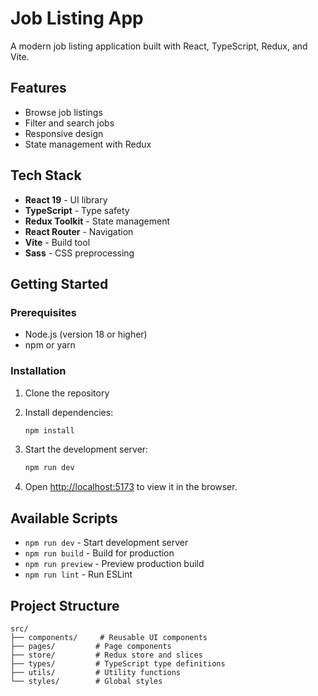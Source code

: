 # Job Listing App

A modern job listing application built with React, TypeScript, Redux, and Vite.

## Features

- Browse job listings
- Filter and search jobs
- Responsive design
- State management with Redux

## Tech Stack

- **React 19** - UI library
- **TypeScript** - Type safety
- **Redux Toolkit** - State management
- **React Router** - Navigation
- **Vite** - Build tool
- **Sass** - CSS preprocessing

## Getting Started

### Prerequisites

- Node.js (version 18 or higher)
- npm or yarn

### Installation

1. Clone the repository
2. Install dependencies:

   ```bash
   npm install
   ```

3. Start the development server:

   ```bash
   npm run dev
   ```

4. Open [http://localhost:5173](http://localhost:5173) to view it in the browser.

## Available Scripts

- `npm run dev` - Start development server
- `npm run build` - Build for production
- `npm run preview` - Preview production build
- `npm run lint` - Run ESLint

## Project Structure

```
src/
├── components/     # Reusable UI components
├── pages/         # Page components
├── store/         # Redux store and slices
├── types/         # TypeScript type definitions
├── utils/         # Utility functions
└── styles/        # Global styles
```
